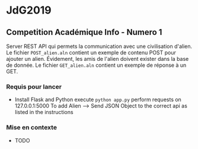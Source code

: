 # JdG2019
## Competition Académique Info - Numero 1

Server REST API qui permets la communication avec une civilisation d'alien.
Le fichier `POST_alien.aln` contient un exemple de contenu POST pour ajouter un alien. Évidement, les amis de l'alien doivent exister dans la base de donnée.
Le fichier `GET_alien.aln` contient un exemple de réponse à un GET.

### Requis pour lancer
* Install Flask and Python
execute `python app.py`
perform requests on 127.0.0.1:5000
To add Alien --> Send JSON Object to the correct api as listed in the instructions

### Mise en contexte
* TODO